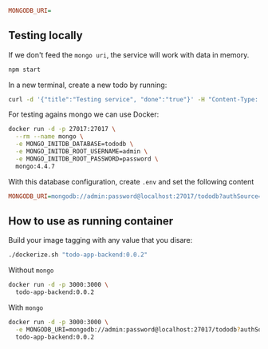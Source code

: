 
```ini
MONGODB_URI=
```

## Testing locally

If we don't feed the `mongo uri`, the service will work with data in memory.

```bash
npm start
```

In a new terminal, create a new todo by running:

```bash
curl -d '{"title":"Testing service", "done":"true"}' -H "Content-Type: application/json" -X POST http://localhost:3000/todos
```

For testing agains mongo we can use Docker:

```bash
docker run -d -p 27017:27017 \
  --rm --name mongo \
  -e MONGO_INITDB_DATABASE=tododb \
  -e MONGO_INITDB_ROOT_USERNAME=admin \
  -e MONGO_INITDB_ROOT_PASSWORD=password \
  mongo:4.4.7
```

With this database configuration, create `.env` and set the following content

```ini
MONGODB_URI=mongodb://admin:password@localhost:27017/tododb?authSource=admin
```

## How to use as running container

Build your image tagging with any value that you disare:

```bash
./dockerize.sh "todo-app-backend:0.0.2"
```

Without `mongo`

```bash
docker run -d -p 3000:3000 \
  todo-app-backend:0.0.2
```

With `mongo`

```bash
docker run -d -p 3000:3000 \
  -e MONGODB_URI=mongodb://admin:password@localhost:27017/tododb?authSource=admin \
  todo-app-backend:0.0.2
```